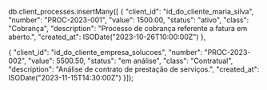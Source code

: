 db.client_processes.insertMany([
{
  "client_id": "id_do_cliente_maria_silva",
  "number": "PROC-2023-001",
  "value": 1500.00,
  "status": "ativo",
  "class": "Cobrança",
  "description": "Processo de cobrança referente a fatura em aberto.",
  "created_at": ISODate("2023-10-26T10:00:00Z")
},

{
  "client_id": "id_do_cliente_empresa_solucoes",
  "number": "PROC-2023-002",
  "value": 5500.50,
  "status": "em análise",
  "class": "Contratual",
  "description": "Análise de contrato de prestação de serviços.",
  "created_at": ISODate("2023-11-15T14:30:00Z")
}]);

